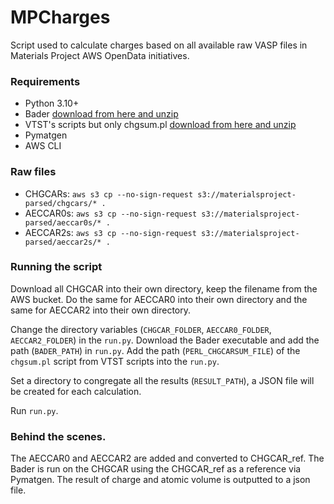 # MPCharges
Script used to calculate charges based on all available raw VASP files in Materials Project AWS OpenData initiatives.

### Requirements
- Python 3.10+
- Bader [download from here and unzip](https://theory.cm.utexas.edu/henkelman/code/bader/download/bader_lnx_64.tar.gz)
- VTST's scripts but only chgsum.pl [download from here and unzip](http://theory.cm.utexas.edu/code/vtstscripts.tgz)
- Pymatgen
- AWS CLI

### Raw files
- CHGCARs: `aws s3 cp --no-sign-request s3://materialsproject-parsed/chgcars/* .`
- AECCAR0s: `aws s3 cp --no-sign-request s3://materialsproject-parsed/aeccar0s/* .`
- AECCAR2s: `aws s3 cp --no-sign-request s3://materialsproject-parsed/aeccar2s/* .`

### Running the script
Download all CHGCAR into their own directory, keep the filename from the AWS bucket. 
Do the same for AECCAR0 into their own directory and the same for AECCAR2 into their own directory.

Change the directory variables (`CHGCAR_FOLDER`, `AECCAR0_FOLDER`, `AECCAR2_FOLDER`) in the `run.py`. 
Download the Bader executable and add the path (`BADER_PATH`) in `run.py`. Add the path (`PERL_CHGCARSUM_FILE`) of the `chgsum.pl` script from VTST scripts into the `run.py`.

Set a directory to congregate all the results (`RESULT_PATH`), a JSON file will be created for each calculation.

Run `run.py`.

### Behind the scenes.
The AECCAR0 and AECCAR2 are added and converted to CHGCAR_ref.
The Bader is run on the CHGCAR using the CHGCAR_ref as a reference via Pymatgen.
The result of charge and atomic volume is outputted to a json file.
